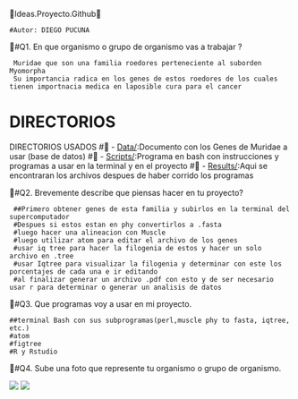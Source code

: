 🌟Ideas.Proyecto.Github🌟
	
	#Autor: DIEGO PUCUNA 
	
🚀#Q1. En que organismo o grupo de organismo vas a trabajar ?

     Muridae que son una familia roedores perteneciente al suborden Myomorpha
     Su importancia radica en los genes de estos roedores de los cuales tienen importnacia medica en laposible cura para el cancer
# DIRECTORIOS

DIRECTORIOS USADOS
         	#📁 - [Data/](./Data):Documento con los Genes de Muridae a usar (base de datos)
	  	#📁 - [Scripts/](./Scripts):Programa en bash con instrucciones y programas a usar en la terminal y en el proyecto
    		#📁 - [Results/](./Results):Aqui se encontraran los archivos despues de haber corrido los programas 

      
🚀#Q2. Brevemente describe que piensas hacer en tu proyecto?

     ##Primero obtener genes de esta familia y subirlos en la terminal del supercomputador 
     #Despues si estos estan en phy convertirlos a .fasta
     #luego hacer una alineacion con Muscle
     #luego utilizar atom para editar el archivo de los genes
     #usar iq tree para hacer la filogenia de estos y hacer un solo archivo en .tree
     #usar Iqtree para visualizar la filogenia y determinar con este los porcentajes de cada una e ir editando
     #al finalizar generar un archivo .pdf con esto y de ser necesario usar r para determinar o generar un analisis de datos
🚀#Q3. Que programas voy a usar en mi proyecto. 

	##terminal Bash con sus subprogramas(perl,muscle phy to fasta, iqtree, etc.)
	#atom
	#figtree
	#R y Rstudio
🚀#Q4. Sube una foto que represente tu organismo o grupo de organismo. 

![](https://inaturalist-open-data.s3.amazonaws.com/photos/331198558/large.jpg)
![](https://www.dicyt.com/data/67/50767.jpg)
